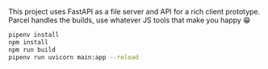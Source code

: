 This project uses FastAPI as a file server and API for a rich client prototype. Parcel handles the builds, use whatever JS tools that make you happy 😁

```sh
pipenv install
npm install
npm run build
pipenv run uvicorn main:app --reload
```

